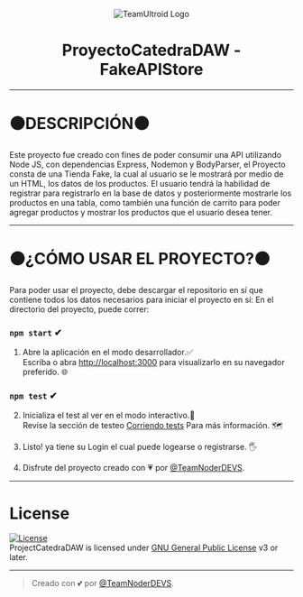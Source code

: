 <p align="center">
  <img src="https://r4.wallpaperflare.com/wallpaper/967/89/86/minimalism-code-quote-text-wallpaper-e7793a7b66fa05e57c0d783058177943.jpg" alt="TeamUltroid Logo">
</p>
<h1 align="center">
  <b>ProyectoCatedraDAW - FakeAPIStore</b>
</h1>

---

# ⚫DESCRIPCIÓN⚫
Este proyecto fue creado con fines de poder consumir una API utilizando Node JS, con dependencias Express, Nodemon y BodyParser, el Proyecto consta de una Tienda Fake, la cual al usuario se le mostrará por medio de un HTML, los datos de los productos.
El usuario tendrá la habilidad de registrar para registrarlo en la base de datos y posteriormente mostrarle los productos en una tabla, como también una función de carrito para poder agregar productos y mostrar los productos que el usuario desea tener.

---

# ⚫¿CÓMO USAR EL PROYECTO?⚫
Para poder usar el proyecto, debe descargar el repositorio en sí que contiene todos los datos necesarios para iniciar el proyecto en sí:
En el directorio del proyecto, puede correr:

### `npm start` ✔
1. Abre la aplicación en el modo desarrollador.✅<br> 
Escriba o abra [http://localhost:3000](http://localhost:3000) para visualizarlo en su navegador preferido. 🌐

### `npm test` ✔

2. Inicializa el test al ver en el modo interactivo.👀<br>
Revise la sección de testeo [Corriendo tests](https://facebook.github.io/create-react-app/docs/running-tests) Para más información. 🗺️

3. Listo! ya tiene su Login el cual puede logearse o registrarse. 🖐️
4. Disfrute del proyecto creado con 💗 por [@TeamNoderDEVS](https://github.com/Henry-ACC/ProjectCatedraDAW).

---

# License
[![License](https://www.gnu.org/graphics/gplv3-127x51.png)](LICENSE)   
ProjectCatedraDAW is licensed under [GNU General Public License](https://www.gnu.org/licenses/gpl-3.0.html) v3 or later.

---

> Creado con 💕 por [@TeamNoderDEVS](https://github.com/Henry-ACC/ProjectCatedraDAW).